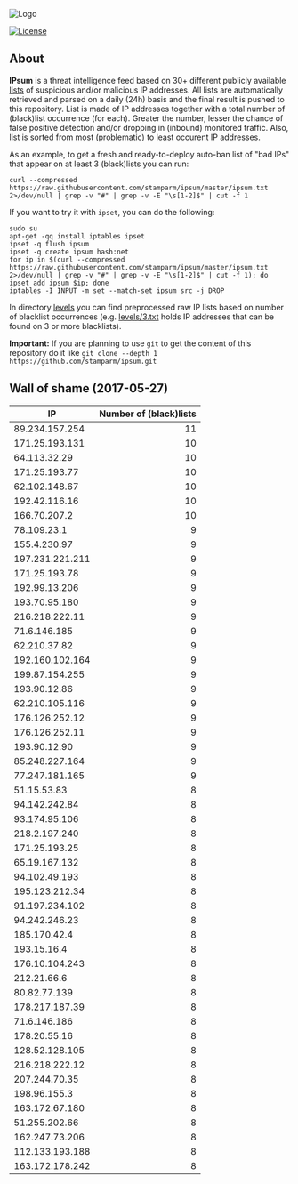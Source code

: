 ![Logo](logo.png)

[![License](https://img.shields.io/badge/license-Public_domain-red.svg)](https://wiki.creativecommons.org/wiki/Public_domain)

About
----

**IPsum** is a threat intelligence feed based on 30+ different publicly available [lists](https://github.com/stamparm/maltrail) of suspicious and/or malicious IP addresses. All lists are automatically retrieved and parsed on a daily (24h) basis and the final result is pushed to this repository. List is made of IP addresses together with a total number of (black)list occurrence (for each). Greater the number, lesser the chance of false positive detection and/or dropping in (inbound) monitored traffic. Also, list is sorted from most (problematic) to least occurent IP addresses.

As an example, to get a fresh and ready-to-deploy auto-ban list of "bad IPs" that appear on at least 3 (black)lists you can run:

```
curl --compressed https://raw.githubusercontent.com/stamparm/ipsum/master/ipsum.txt 2>/dev/null | grep -v "#" | grep -v -E "\s[1-2]$" | cut -f 1
```

If you want to try it with `ipset`, you can do the following:

```
sudo su
apt-get -qq install iptables ipset
ipset -q flush ipsum
ipset -q create ipsum hash:net
for ip in $(curl --compressed https://raw.githubusercontent.com/stamparm/ipsum/master/ipsum.txt 2>/dev/null | grep -v "#" | grep -v -E "\s[1-2]$" | cut -f 1); do ipset add ipsum $ip; done
iptables -I INPUT -m set --match-set ipsum src -j DROP
```

In directory [levels](levels) you can find preprocessed raw IP lists based on number of blacklist occurrences (e.g. [levels/3.txt](levels/3.txt) holds IP addresses that can be found on 3 or more blacklists).

**Important:** If you are planning to use `git` to get the content of this repository do it like `git clone --depth 1 https://github.com/stamparm/ipsum.git`

Wall of shame (2017-05-27)
----

|IP|Number of (black)lists|
|---|--:|
89.234.157.254|11
171.25.193.131|10
64.113.32.29|10
171.25.193.77|10
62.102.148.67|10
192.42.116.16|10
166.70.207.2|10
78.109.23.1|9
155.4.230.97|9
197.231.221.211|9
171.25.193.78|9
192.99.13.206|9
193.70.95.180|9
216.218.222.11|9
71.6.146.185|9
62.210.37.82|9
192.160.102.164|9
199.87.154.255|9
193.90.12.86|9
62.210.105.116|9
176.126.252.12|9
176.126.252.11|9
193.90.12.90|9
85.248.227.164|9
77.247.181.165|9
51.15.53.83|8
94.142.242.84|8
93.174.95.106|8
218.2.197.240|8
171.25.193.25|8
65.19.167.132|8
94.102.49.193|8
195.123.212.34|8
91.197.234.102|8
94.242.246.23|8
185.170.42.4|8
193.15.16.4|8
176.10.104.243|8
212.21.66.6|8
80.82.77.139|8
178.217.187.39|8
71.6.146.186|8
178.20.55.16|8
128.52.128.105|8
216.218.222.12|8
207.244.70.35|8
198.96.155.3|8
163.172.67.180|8
51.255.202.66|8
162.247.73.206|8
112.133.193.188|8
163.172.178.242|8
